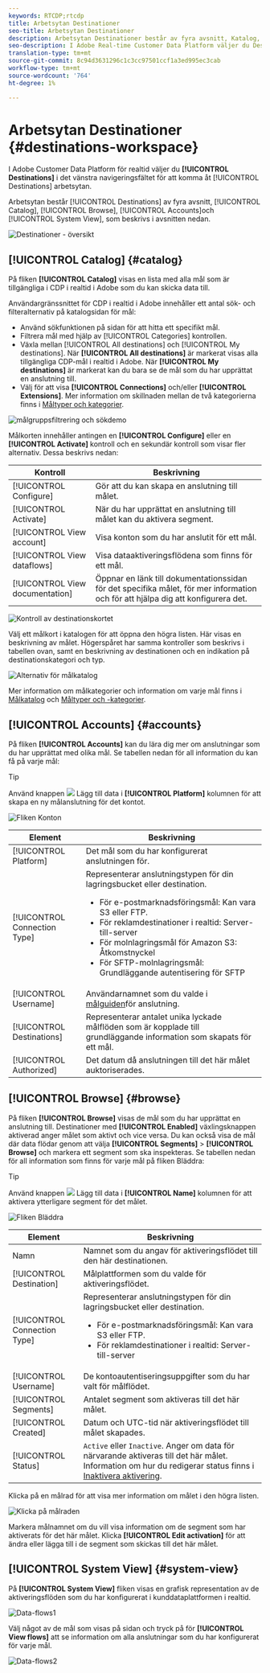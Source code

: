 ```yaml
---
keywords: RTCDP;rtcdp
title: Arbetsytan Destinationer
seo-title: Arbetsytan Destinationer
description: Arbetsytan Destinationer består av fyra avsnitt, Katalog, Bläddra, Konton och Systemvy, som beskrivs i avsnitten nedan.
seo-description: I Adobe Real-time Customer Data Platform väljer du Destinationer i det vänstra navigeringsfältet för att komma åt målarbetsytan.
translation-type: tm+mt
source-git-commit: 8c94d3631296c1c3cc97501ccf1a3ed995ec3cab
workflow-type: tm+mt
source-wordcount: '764'
ht-degree: 1%

---
```



# Arbetsytan Destinationer {#destinations-workspace}

I Adobe Customer Data Platform för realtid väljer du **[!UICONTROL Destinations]** i det vänstra navigeringsfältet för att komma åt [!UICONTROL Destinations] arbetsytan.

Arbetsytan består [!UICONTROL Destinations] av fyra avsnitt, [!UICONTROL Catalog], [!UICONTROL Browse], [!UICONTROL Accounts]och [!UICONTROL System View], som beskrivs i avsnitten nedan.

![Destinationer - översikt](/help/rtcdp/destinations/assets/destinations-overview.png)

## [!UICONTROL Catalog] {#catalog}

På fliken **[!UICONTROL Catalog]** visas en lista med alla mål som är tillgängliga i CDP i realtid i Adobe som du kan skicka data till.

Användargränssnittet för CDP i realtid i Adobe innehåller ett antal sök- och filteralternativ på katalogsidan för mål:

* Använd sökfunktionen på sidan för att hitta ett specifikt mål.
* Filtrera mål med hjälp av [!UICONTROL Categories] kontrollen.
* Växla mellan [!UICONTROL All destinations] och [!UICONTROL My destinations]. När **[!UICONTROL All destinations]** är markerat visas alla tillgängliga CDP-mål i realtid i Adobe. När **[!UICONTROL My destinations]** är markerat kan du bara se de mål som du har upprättat en anslutning till.
* Välj för att visa **[!UICONTROL Connections]** och/eller **[!UICONTROL Extensions]**. Mer information om skillnaden mellan de två kategorierna finns i [Måltyper och kategorier](/help/rtcdp/destinations/destination-types.md).

![målgruppsfiltrering och sökdemo](/help/rtcdp/destinations/assets/destinations-search-and-filter.gif)

Målkorten innehåller antingen en **[!UICONTROL Configure]** eller en **[!UICONTROL Activate]** kontroll och en sekundär kontroll som visar fler alternativ. Dessa beskrivs nedan:

| Kontroll | Beskrivning |
---------|----------
| [!UICONTROL Configure] | Gör att du kan skapa en anslutning till målet. |
| [!UICONTROL Activate] | När du har upprättat en anslutning till målet kan du aktivera segment. |
| [!UICONTROL View account] | Visa konton som du har anslutit för ett mål. |
| [!UICONTROL View dataflows] | Visa dataaktiveringsflödena som finns för ett mål. |
| [!UICONTROL View documentation] | Öppnar en länk till dokumentationssidan för det specifika målet, för mer information och för att hjälpa dig att konfigurera det. |

![Kontroll av destinationskortet](/help/rtcdp/destinations/assets/destination-card-options.png)

Välj ett målkort i katalogen för att öppna den högra listen.  Här visas en beskrivning av målet. Högerspåret har samma kontroller som beskrivs i tabellen ovan, samt en beskrivning av destinationen och en indikation på destinationskategori och typ.

![Alternativ för målkatalog](/help/rtcdp/destinations/assets/destination-right-rail.png)

Mer information om målkategorier och information om varje mål finns i [Målkatalog](/help/rtcdp/destinations/destinations-catalog.md) och [Måltyper och -kategorier](/help/rtcdp/destinations/destination-types.md).

## [!UICONTROL Accounts] {#accounts}

På fliken **[!UICONTROL Accounts]** kan du lära dig mer om anslutningar som du har upprättat med olika mål. Se tabellen nedan för all information du kan få på varje mål:

>[!TIP]
>
>Använd knappen ![](/help/rtcdp/destinations/assets/add-data-symbol.png) Lägg till data i **[!UICONTROL Platform]** kolumnen för att skapa en ny målanslutning för det kontot.

![Fliken Konton](/help/rtcdp/destinations/assets/accounts-tab.png)

| Element | Beskrivning |
---------|----------
| [!UICONTROL Platform] | Det mål som du har konfigurerat anslutningen för. |
| [!UICONTROL Connection Type] | Representerar anslutningstypen för din lagringsbucket eller destination. <ul><li>För e-postmarknadsföringsmål: Kan vara S3 eller FTP.</li><li>För reklamdestinationer i realtid: Server-till-server</li><li>För molnlagringsmål för Amazon S3: Åtkomstnyckel </li><li>För SFTP-molnlagringsmål: Grundläggande autentisering för SFTP</li></ul> |
| [!UICONTROL Username] | Användarnamnet som du valde i [målguiden](/help/rtcdp/destinations/email-marketing-destinations.md#connect-destination)för anslutning. |
| [!UICONTROL Destinations] | Representerar antalet unika lyckade målflöden som är kopplade till grundläggande information som skapats för ett mål. |
| [!UICONTROL Authorized] | Det datum då anslutningen till det här målet auktoriserades. |

## [!UICONTROL Browse] {#browse}

På fliken **[!UICONTROL Browse]** visas de mål som du har upprättat en anslutning till. Destinationer med **[!UICONTROL Enabled]** växlingsknappen aktiverad anger målet som aktivt och vice versa. Du kan också visa de mål där data flödar genom att välja **[!UICONTROL Segments]** > **[!UICONTROL Browse]** och markera ett segment som ska inspekteras. Se tabellen nedan för all information som finns för varje mål på fliken Bläddra:

>[!TIP]
>
>Använd knappen ![](/help/rtcdp/destinations/assets/add-data-symbol.png) Lägg till data i **[!UICONTROL Name]** kolumnen för att aktivera ytterligare segment för det målet.

![Fliken Bläddra](/help/rtcdp/destinations/assets/browse-tab.png)

| Element | Beskrivning |
---------|----------
| Namn | Namnet som du angav för aktiveringsflödet till den här destinationen. |
| [!UICONTROL Destination] | Målplattformen som du valde för aktiveringsflödet. |
| [!UICONTROL Connection Type] | Representerar anslutningstypen för din lagringsbucket eller destination. <ul><li>För e-postmarknadsföringsmål: Kan vara S3 eller FTP.</li><li>För reklamdestinationer i realtid: Server-till-server</li></ul> |
| [!UICONTROL Username] | De kontoautentiseringsuppgifter som du har valt för målflödet. |
| [!UICONTROL Segments] | Antalet segment som aktiveras till det här målet. |
| [!UICONTROL Created] | Datum och UTC-tid när aktiveringsflödet till målet skapades. |
| [!UICONTROL Status] | `Active` eller `Inactive`. Anger om data för närvarande aktiveras till det här målet. Information om hur du redigerar status finns i [Inaktivera aktivering](/help/rtcdp/destinations/activate-destinations.md#disable-activation). |

Klicka på en målrad för att visa mer information om målet i den högra listen.

![Klicka på målraden](/help/rtcdp/destinations/assets/click-destination-row.png)

Markera målnamnet om du vill visa information om de segment som har aktiverats för det här målet. Klicka **[!UICONTROL Edit activation]** för att ändra eller lägga till i de segment som skickas till det här målet.

## [!UICONTROL System View] {#system-view}

På **[!UICONTROL System View]** fliken visas en grafisk representation av de aktiveringsflöden som du har konfigurerat i kunddataplattformen i realtid.

![Data-flows1](/help/rtcdp/destinations/assets/data-flows1.png)

Välj något av de mål som visas på sidan och tryck på för **[!UICONTROL View flows]** att se information om alla anslutningar som du har konfigurerat för varje mål.

![Data-flows2](/help/rtcdp/destinations/assets/data-flows2.png)